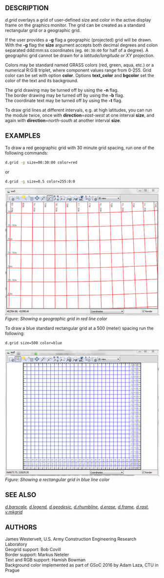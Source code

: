 ## DESCRIPTION

*d.grid* overlays a grid of user-defined size and color in the active
display frame on the graphics monitor. The grid can be created as a
standard rectangular grid or a geographic grid.

If the user provides a **-g** flag a geographic (projected) grid will be
drawn. With the **-g** flag the **size** argument accepts both decimal
degrees and colon separated ddd:mm:ss coordinates (eg. `00:30:00` for
half of a degree). A geographic grid cannot be drawn for a
*latitude/longitude* or *XY* projection.

Colors may be standard named GRASS colors (red, green, aqua, etc.) or a
numerical R:G:B triplet, where component values range from 0-255. Grid
color can be set with option **color**. Options **text_color** and
**bgcolor** set the color of the text and its background.

The grid drawing may be turned off by using the **-n** flag.  
The border drawing may be turned off by using the **-b** flag.  
The coordinate text may be turned off by using the **-t** flag.  

To draw grid lines at different intervals, e.g. at high latitudes, you
can run the module twice, once with **direction**=*east-west* at one
interval **size**, and again with **direction**=*north-south* at another
interval **size**.

## EXAMPLES

To draw a red geographic grid with 30 minute grid spacing, run one of
the following commands:

```sh
d.grid -g size=00:30:00 color=red
```

or

```sh
d.grid -g size=0.5 color=255:0:0
```

![d.grid red grid example](d_grid_red_grid.png)  
*Figure: Showing a geographic grid in red line color*

To draw a blue standard rectangular grid at a 500 (meter) spacing run
the following:

```sh
d.grid size=500 color=blue
```

![d.grid blue grid example](d_grid_blue_grid.png)  
*Figure: Showing a rectangular grid in blue line color*

## SEE ALSO

*[d.barscale](d.barscale.md), [d.legend](d.legend.md),
[d.geodesic](d.geodesic.md), [d.rhumbline](d.rhumbline.md),
[d.erase](d.erase.md), [d.frame](d.frame.md), [d.rast](d.rast.md),
[v.mkgrid](v.mkgrid.md)*

## AUTHORS

James Westervelt, U.S. Army Construction Engineering Research
Laboratory  
Geogrid support: Bob Covill  
Border support: Markus Neteler  
Text and RGB support: Hamish Bowman  
Background color implemented as part of GSoC 2016 by Adam Laza, CTU in
Prague
